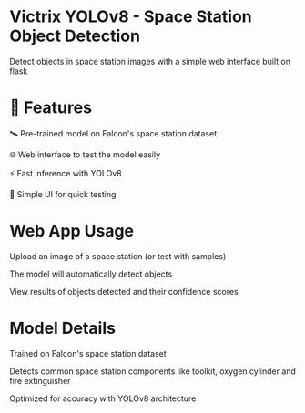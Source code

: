 # Victrix YOLOv8 - Space Station Object Detection

Detect objects in space station images with a simple web interface built on flask

# 🌟 Features

🛰️ Pre-trained model on Falcon's space station dataset

🌐 Web interface to test the model easily

⚡ Fast inference with YOLOv8

📱 Simple UI for quick testing

# Web App Usage

Upload an image of a space station (or test with samples)

The model will automatically detect objects

View results of objects detected and their confidence scores

# Model Details

Trained on Falcon's space station dataset

Detects common space station components like toolkit, oxygen cylinder and fire extinguisher

Optimized for accuracy with YOLOv8 architecture



